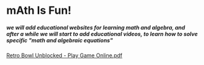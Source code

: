 # mAth Is Fun!

##### we will add educational websites for learning math and algebra, and after a while we will start to add educational videos, to learn how to solve specific "math and algebraic equations"
[Retro Bowl Unblocked - Play Game Online.pdf](https://github.com/crazyclam/crazyclam.github.io/files/8011927/Retro.Bowl.Unblocked.-.Play.Game.Online.pdf)
